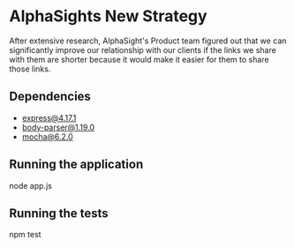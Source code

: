 # AlphaSights New Strategy

After extensive research, AlphaSight's Product team figured out that we can significantly improve our relationship with our clients if the links we share with them are shorter because it would make it easier for them to share those links.

## Dependencies
* express@4.17.1
* body-parser@1.19.0
* mocha@6.2.0

## Running the application
node app.js

## Running the tests
npm test
